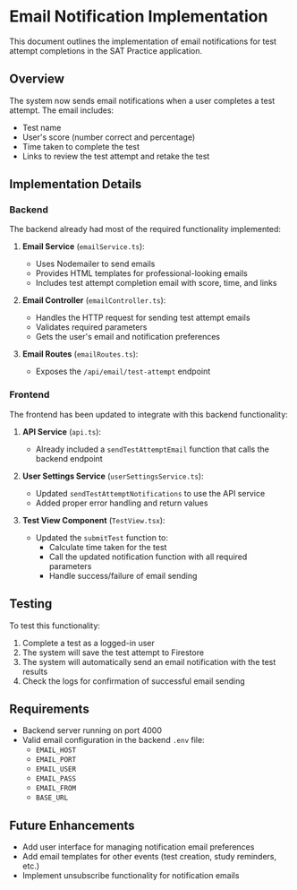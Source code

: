 # Email Notification Implementation

This document outlines the implementation of email notifications for test attempt completions in the SAT Practice application.

## Overview

The system now sends email notifications when a user completes a test attempt. The email includes:
- Test name
- User's score (number correct and percentage)
- Time taken to complete the test 
- Links to review the test attempt and retake the test

## Implementation Details

### Backend

The backend already had most of the required functionality implemented:

1. **Email Service** (`emailService.ts`):
   - Uses Nodemailer to send emails
   - Provides HTML templates for professional-looking emails
   - Includes test attempt completion email with score, time, and links

2. **Email Controller** (`emailController.ts`):
   - Handles the HTTP request for sending test attempt emails
   - Validates required parameters
   - Gets the user's email and notification preferences

3. **Email Routes** (`emailRoutes.ts`):
   - Exposes the `/api/email/test-attempt` endpoint

### Frontend

The frontend has been updated to integrate with this backend functionality:

1. **API Service** (`api.ts`):
   - Already included a `sendTestAttemptEmail` function that calls the backend endpoint

2. **User Settings Service** (`userSettingsService.ts`):
   - Updated `sendTestAttemptNotifications` to use the API service
   - Added proper error handling and return values

3. **Test View Component** (`TestView.tsx`):
   - Updated the `submitTest` function to:
     - Calculate time taken for the test
     - Call the updated notification function with all required parameters
     - Handle success/failure of email sending

## Testing

To test this functionality:

1. Complete a test as a logged-in user
2. The system will save the test attempt to Firestore
3. The system will automatically send an email notification with the test results
4. Check the logs for confirmation of successful email sending

## Requirements

- Backend server running on port 4000
- Valid email configuration in the backend `.env` file:
  - `EMAIL_HOST`
  - `EMAIL_PORT`
  - `EMAIL_USER`
  - `EMAIL_PASS`
  - `EMAIL_FROM`
  - `BASE_URL`

## Future Enhancements

- Add user interface for managing notification email preferences
- Add email templates for other events (test creation, study reminders, etc.)
- Implement unsubscribe functionality for notification emails